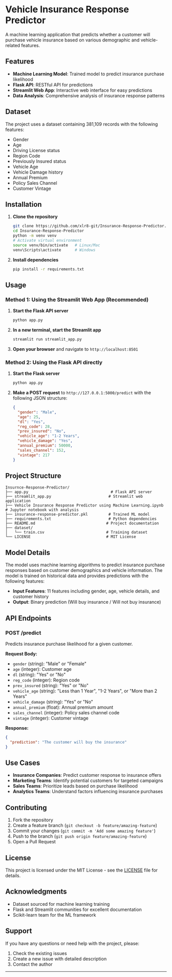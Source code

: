 # Vehicle Insurance Response Predictor

A machine learning application that predicts whether a customer will purchase vehicle insurance based on various demographic and vehicle-related features.

##  Features

- **Machine Learning Model**: Trained model to predict insurance purchase likelihood
- **Flask API**: RESTful API for predictions
- **Streamlit Web App**: Interactive web interface for easy predictions
- **Data Analysis**: Comprehensive analysis of insurance response patterns

## Dataset

The project uses a dataset containing 381,109 records with the following features:
- Gender
- Age
- Driving License status
- Region Code
- Previously Insured status
- Vehicle Age
- Vehicle Damage history
- Annual Premium
- Policy Sales Channel
- Customer Vintage

##  Installation

1. **Clone the repository**
   ```bash
   git clone https://github.com/xlr8-git/Insurance-Response-Predictor.git
   cd Insurance-Response-Predictor
   python -m venv venv
   # Activate virtual environment
   source venv/bin/activate   # Linux/Mac
   venv\Scripts\activate      # Windows
   
   ```

2. **Install dependencies**
   ```bash
   pip install -r requirements.txt
   ```

##  Usage

### Method 1: Using the Streamlit Web App (Recommended)

1. **Start the Flask API server**
   ```bash
   python app.py
   ```

2. **In a new terminal, start the Streamlit app**
   ```bash
   streamlit run streamlit_app.py
   ```

3. **Open your browser** and navigate to `http://localhost:8501`

### Method 2: Using the Flask API directly

1. **Start the Flask server**
   ```bash
   python app.py
   ```

2. **Make a POST request** to `http://127.0.0.1:5000/predict` with the following JSON structure:
   ```json
   {
     "gender": "Male",
     "age": 25,
     "dl": "Yes",
     "reg_code": 28,
     "prev_insured": "No",
     "vehicle_age": "1-2 Years",
     "vehicle_damage": "Yes",
     "annual_premium": 50000,
     "sales_channel": 152,
     "vintage": 217
   }
   ```

##  Project Structure

```
Insurnce-Response-Predictor/
├── app.py                                    # Flask API server
├── streamlit_app.py                         # Streamlit web application
├── Vehicle Insurance Response Predictor using Machine Learning.ipynb  # Jupyter notebook with analysis
├── insurance-response-predictor.pkl         # Trained ML model
├── requirements.txt                         # Python dependencies
├── README.md                               # Project documentation
├── dataset/
│   └── train.csv                           # Training dataset
└── LICENSE                                 # MIT License
```

## Model Details

The model uses machine learning algorithms to predict insurance purchase responses based on customer demographics and vehicle information. The model is trained on historical data and provides predictions with the following features:

- **Input Features**: 11 features including gender, age, vehicle details, and customer history
- **Output**: Binary prediction (Will buy insurance / Will not buy insurance)

##  API Endpoints

### POST /predict

Predicts insurance purchase likelihood for a given customer.

**Request Body:**
- `gender` (string): "Male" or "Female"
- `age` (integer): Customer age
- `dl` (string): "Yes" or "No"
- `reg_code` (integer): Region code
- `prev_insured` (string): "Yes" or "No"
- `vehicle_age` (string): "Less than 1 Year", "1-2 Years", or "More than 2 Years"
- `vehicle_damage` (string): "Yes" or "No"
- `annual_premium` (float): Annual premium amount
- `sales_channel` (integer): Policy sales channel code
- `vintage` (integer): Customer vintage

**Response:**
```json
{
  "prediction": "The customer will buy the insurance"
}
```

## Use Cases

- **Insurance Companies**: Predict customer response to insurance offers
- **Marketing Teams**: Identify potential customers for targeted campaigns
- **Sales Teams**: Prioritize leads based on purchase likelihood
- **Analytics Teams**: Understand factors influencing insurance purchases

##  Contributing

1. Fork the repository
2. Create a feature branch (`git checkout -b feature/amazing-feature`)
3. Commit your changes (`git commit -m 'Add some amazing feature'`)
4. Push to the branch (`git push origin feature/amazing-feature`)
5. Open a Pull Request

##  License

This project is licensed under the MIT License - see the [LICENSE](LICENSE) file for details.

##  Acknowledgments

- Dataset sourced for machine learning training
- Flask and Streamlit communities for excellent documentation
- Scikit-learn team for the ML framework

##  Support

If you have any questions or need help with the project, please:
1. Check the existing issues
2. Create a new issue with detailed description
3. Contact the author

---

